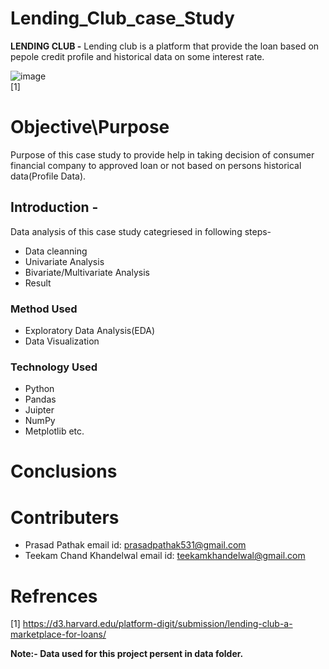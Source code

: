 # Lending_Club_case_Study
**LENDING CLUB -** Lending club is a platform that provide the loan based on pepole credit profile and historical data on some interest rate.

![image](https://user-images.githubusercontent.com/72481400/216401114-b7bee350-abb9-42c1-b8b8-700e27fa60a9.png)  
                                     [1]

# Objective\Purpose
Purpose of this case study to provide help in taking decision of consumer financial company to approved loan or not based on persons historical data(Profile Data).



## Introduction - 
Data analysis of this case study categriesed in following steps-
* Data cleanning
* Univariate Analysis
* Bivariate/Multivariate Analysis
* Result



### Method Used
* Exploratory Data Analysis(EDA)
* Data Visualization 

### Technology Used
* Python
* Pandas
* Juipter 
* NumPy
* Metplotlib etc.





# Conclusions 



# Contributers
* Prasad Pathak 
  email id: prasadpathak531@gmail.com 
* Teekam Chand Khandelwal
   email id: teekamkhandelwal@gmail.com  
  
# Refrences
[1] https://d3.harvard.edu/platform-digit/submission/lending-club-a-marketplace-for-loans/ 
   
**Note:- Data used for this project persent in data folder.**
